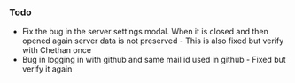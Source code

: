 
### Todo
 - Fix the bug in the server settings modal. When it is closed and then opened again server data is not preserved - This is also fixed but verify with Chethan once
 - Bug in logging in with github and same mail id used in github - Fixed but verify it again